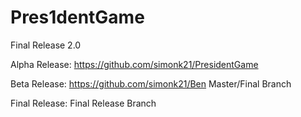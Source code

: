 # Pres1dentGame
Final Release 2.0 

Alpha Release: 
https://github.com/simonk21/PresidentGame

Beta Release:
https://github.com/simonk21/Ben
Master/Final Branch

Final Release: 
Final Release Branch
